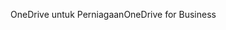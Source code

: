 <span data-ttu-id="64222-101">OneDrive untuk Perniagaan</span><span class="sxs-lookup"><span data-stu-id="64222-101">OneDrive for Business</span></span>
